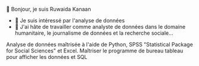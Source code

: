 👋 Bonjour, je suis Ruwaida Kanaan
- 👀 Je suis intéressé par l'analyse de données
- 💞️ J'ai hâte de travailler comme analyste de données dans le domaine humanitaire, le journalisme de données et la recherche sociale...

Analyse de données maîtrisée à l'aide de Python, SPSS "Statistical Package for Social Sciences" et Excel.
Maîtriser le programme de bureau tableau pour afficher les données et SQL
